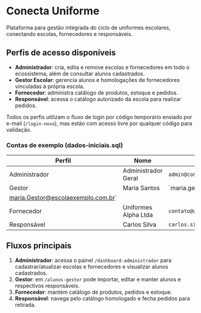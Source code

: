 # Conecta Uniforme

Plataforma para gestão integrada do ciclo de uniformes escolares, conectando escolas, fornecedores e responsáveis.

## Perfis de acesso disponíveis

- **Administrador**: cria, edita e remove escolas e fornecedores em todo o ecossistema, além de consultar alunos cadastrados.
- **Gestor Escolar**: gerencia alunos e homologações de fornecedores vinculadas à própria escola.
- **Fornecedor**: administra catálogo de produtos, estoque e pedidos.
- **Responsável**: acessa o catálogo autorizado da escola para realizar pedidos.

Todos os perfis utilizam o fluxo de login por código temporário enviado por e-mail (`/login-novo`), mas estão com acesso livre por qualquer código para validação.

### Contas de exemplo (dados-iniciais.sql)

| Perfil | Nome | E-mail |
| --- | --- | --- |
| Administrador | Administrador Geral | `admin@conectauniforme.com.br` |
| Gestor | Maria Santos | `maria.ge
maria.Gestor@escolaexemplo.com.br` |
| Fornecedor | Uniformes Alpha Ltda | `contato@uniformesalpha.com.br` |
| Responsável | Carlos Silva | `carlos.silva@email.com` |

## Fluxos principais

1. **Administrador**: acessa o painel `/dashboard-administrador` para cadastrar/atualizar escolas e fornecedores e visualizar alunos cadastrados.
2. **Gestor**: em `/alunos-gestor` pode importar, editar e manter alunos e respectivos responsáveis.
3. **Fornecedor**: mantém catálogo de produtos, pedidos e estoque.
4. **Responsável**: navega pelo catálogo homologado e fecha pedidos para retirada.
